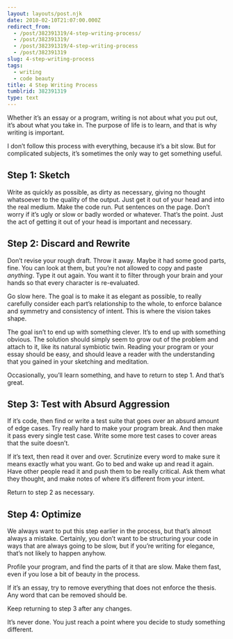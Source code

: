 ```yaml
---
layout: layouts/post.njk
date: 2010-02-10T21:07:00.000Z
redirect_from:
  - /post/382391319/4-step-writing-process/
  - /post/382391319/
  - /post/382391319/4-step-writing-process
  - /post/382391319
slug: 4-step-writing-process
tags:
  - writing
  - code beauty
title: 4 Step Writing Process
tumblrid: 382391319
type: text
---
```

<p>Whether it&rsquo;s an essay or a program, writing is not about what you put out, it&rsquo;s about what you take in.  The purpose of life is to learn, and that is why writing is important.</p>

<p>I don&rsquo;t follow this process with everything, because it&rsquo;s a bit slow.  But for complicated subjects, it&rsquo;s sometimes the only way to get something useful.</p>

<h2>Step 1: Sketch</h2>

<p>Write as quickly as possible, as dirty as necessary, giving no thought whatsoever to the quality of the output.  Just get it out of your head and into the real medium.  Make the code run.  Put sentences on the page.  Don&rsquo;t worry if it&rsquo;s ugly or slow or badly worded or whatever.  That&rsquo;s the point.  Just the act of getting it out of your head is important and necessary.</p>

<h2>Step 2: Discard and Rewrite</h2>

<p>Don&rsquo;t revise your rough draft.  Throw it away.  Maybe it had some good parts, fine.  You can look at them, but you&rsquo;re not allowed to copy and paste <em>anything</em>.  Type it out again.  You want it to filter through your brain and your hands so that every character is re-evaluated.</p>

<p>Go slow here.  The goal is to make it as elegant as possible, to really carefully consider each part&rsquo;s relationship to the whole, to enforce balance and symmetry and consistency of intent.  This is where the vision takes shape.</p>

<p>The goal isn&rsquo;t to end up with something clever.  It&rsquo;s to end up with something obvious.  The solution should simply seem to grow out of the problem and attach to it, like its natural symbiotic twin.  Reading your program or your essay should be easy, and should leave a reader with the understanding that you gained in your sketching and meditation.</p>

<p>Occasionally, you&rsquo;ll learn something, and have to return to step 1.  And that&rsquo;s great.</p>

<h2>Step 3: Test with Absurd Aggression</h2>

<p>If it&rsquo;s code, then find or write a test suite that goes over an absurd amount of edge cases.  Try really hard to make your program break.  And then make it pass every single test case.  Write some more test cases to cover areas that the suite doesn&rsquo;t.</p>

<p>If it&rsquo;s text, then read it over and over.  Scrutinize every word to make sure it means exactly what you want.  Go to bed and wake up and read it again.  Have other people read it and push them to be really critical.  Ask them what they thought, and make notes of where it&rsquo;s different from your intent.</p>

<p>Return to step 2 as necessary.</p>

<h2>Step 4: Optimize</h2>

<p>We always want to put this step earlier in the process, but that&rsquo;s almost always a mistake.  Certainly, you don&rsquo;t want to be structuring your code in ways that are always going to be slow, but if you&rsquo;re writing for elegance, that&rsquo;s not likely to happen anyhow.</p>

<p>Profile your program, and find the parts of it that are slow.  Make them fast, even if you lose a bit of beauty in the process.</p>

<p>If it&rsquo;s an essay, try to remove everything that does not enforce the thesis.  Any word that can be removed should be.</p>

<p>Keep returning to step 3 after any changes.</p>

<p>It&rsquo;s never done.  You just reach a point where you decide to study something different.</p>
